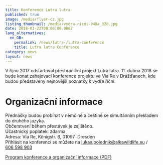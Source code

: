 ```yaml
---
title: Konference Lutra lutra
published: true
image: /media/flyer-cz.jpg
listing_thumbnail: /media/vydra-ricni-948a_320.jpg
date: 2018-03-22T00:00:00.000Z
lang_alternatives:
  en_GB:
    permalink: /news/lutra-/lutra-conference
    title: Lutra lutra Conference
category: news
layout: news
---
```

V říjnu 2017 odstartoval přeshraniční projekt Lutra lutra. 11. dubna
2018 se bude konat zahajovací konference projektu ve Via Re
v Drážďanech, kde budou představeny nejnovější poznatky k vydře říční.

# Organizační informace

Přednášky budou probíhat v němčině a češtině se simultánním překladem do
druhého jazyka.  
Občerstvení během přestávek je zajištěno.  
Účastnický poplatek: zdarma  
Adresa: Via Re, Königstr. 6, 01097  Dresden  
Přihlásit na konferenci se můžete na
[lukas.polednik@alkawildlife.eu](mailto:lukas.polednik@alkawildlife.eu)
/ [606 598 903](tel:+420-606-598-903)

[Program konference a organizační informace (PDF)](/media/konference_lutra-lutra_program.pdf)
